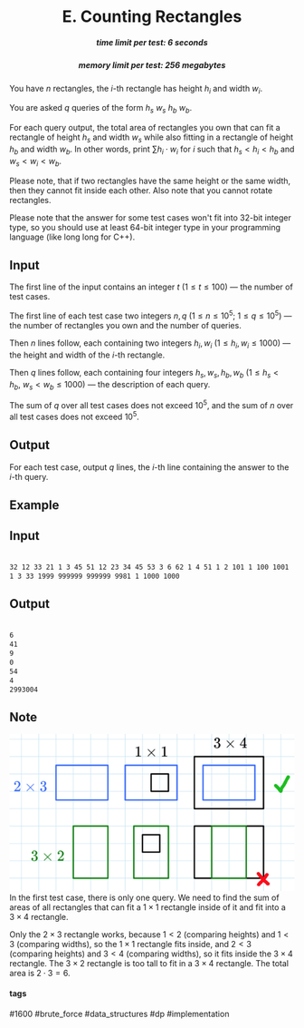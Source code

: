 <h1 style='text-align: center;'> E. Counting Rectangles</h1>

<h5 style='text-align: center;'>time limit per test: 6 seconds</h5>
<h5 style='text-align: center;'>memory limit per test: 256 megabytes</h5>

You have $n$ rectangles, the $i$-th rectangle has height $h_i$ and width $w_i$.

You are asked $q$ queries of the form $h_s \ w_s \ h_b \ w_b$. 

For each query output, the total area of rectangles you own that can fit a rectangle of height $h_s$ and width $w_s$ while also fitting in a rectangle of height $h_b$ and width $w_b$. In other words, print $\sum h_i \cdot w_i$ for $i$ such that $h_s < h_i < h_b$ and $w_s < w_i < w_b$. 

Please note, that if two rectangles have the same height or the same width, then they cannot fit inside each other. Also note that you cannot rotate rectangles.

Please note that the answer for some test cases won't fit into 32-bit integer type, so you should use at least 64-bit integer type in your programming language (like long long for C++).

## Input

The first line of the input contains an integer $t$ ($1 \leq t \leq 100$) — the number of test cases.

The first line of each test case two integers $n, q$ ($1 \leq n \leq 10^5$; $1 \leq q \leq 10^5$) — the number of rectangles you own and the number of queries.

Then $n$ lines follow, each containing two integers $h_i, w_i$ ($1 \leq h_i, w_i \leq 1000$) — the height and width of the $i$-th rectangle.

Then $q$ lines follow, each containing four integers $h_s, w_s, h_b, w_b$ ($1 \leq h_s < h_b,\ w_s < w_b \leq 1000$) — the description of each query.

The sum of $q$ over all test cases does not exceed $10^5$, and the sum of $n$ over all test cases does not exceed $10^5$.

## Output

For each test case, output $q$ lines, the $i$-th line containing the answer to the $i$-th query.

## Example

## Input


```

32 12 33 21 1 3 45 51 12 23 34 45 53 3 6 62 1 4 51 1 2 101 1 100 1001 1 3 33 1999 999999 999999 9981 1 1000 1000
```
## Output


```

6
41
9
0
54
4
2993004

```
## Note

 ![](images/7b5085a1e5de63f1f939687ca60666a581423515.png) In the first test case, there is only one query. We need to find the sum of areas of all rectangles that can fit a $1 \times 1$ rectangle inside of it and fit into a $3 \times 4$ rectangle.

Only the $2 \times 3$ rectangle works, because $1 < 2$ (comparing heights) and $1 < 3$ (comparing widths), so the $1 \times 1$ rectangle fits inside, and $2 < 3$ (comparing heights) and $3 < 4$ (comparing widths), so it fits inside the $3 \times 4$ rectangle. The $3 \times 2$ rectangle is too tall to fit in a $3 \times 4$ rectangle. The total area is $2 \cdot 3 = 6$.



#### tags 

#1600 #brute_force #data_structures #dp #implementation 